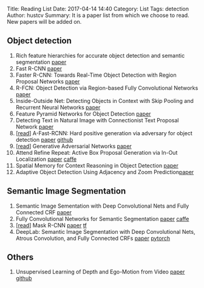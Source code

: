 Title: Reading List
Date: 2017-04-14 14:40
Category: List
Tags: detection
Author: hustcv
Summary: It is a paper list from which we choose to read. New papers will be added on.

## Object detection

1. Rich feature hierarchies for accurate object detection and semantic segmentation [paper](https://arxiv.org/pdf/1311.2524)
2. Fast R-CNN [paper](https://arxiv.org/pdf/1504.08083)
3. Faster R-CNN: Towards Real-Time Object Detection with Region Proposal Networks [paper](https://arxiv.org/pdf/1506.01497)
4. R-FCN: Object Detection via Region-based Fully Convolutional Networks [paper](https://arxiv.org/pdf/1605.06409)
5. Inside-Outside Net: Detecting Objects in Context with Skip Pooling and Recurrent Neural Networks [paper](https://arxiv.org/pdf/1512.04143.pdf)
6. Feature Pyramid Networks for Object Detection [paper](https://arxiv.org/pdf/1612.03144.pdf)
7. Detecting Text in Natural Image with Connectionist Text Proposal Network [paper](https://arxiv.org/pdf/1609.03605.pdf)
8. [[read](http://hustcv.github.io)] A-Fast-RCNN: Hard positive generation via adversary for object detection [paper](https://arxiv.org/pdf/1704.03414.pdf) [github](https://github.com/xiaolonw/adversarial-frcnn)
9. [[read]()] Generative Adversarial Networks [paper](https://arxiv.org/abs/1406.2661)
10. Attend Refine Repeat: Active Box Proposal Generation via In-Out Localization [paper](https://arxiv.org/abs/1606.04446) [caffe](https://github.com/gidariss/AttractioNet)
11. Spatial Memory for Context Reasoning in Object Detection [paper](https://arxiv.org/pdf/1704.04224.pdf)
12. Adaptive Object Detection Using Adjacency and Zoom Prediction[paper](https://arxiv.org/pdf/1512.07711.pdf)


## Semantic Image Segmentation
1. Semantic Image Sementation with Deep Convolutional Nets and Fully Connected CRF [paper](https://arxiv.org/pdf/1412.7062.pdf)
2. Fully Convolutional Networks for Semantic Segmentation [paper](https://people.eecs.berkeley.edu/%7Ejonlong/long_shelhamer_fcn.pdf) [caffe](https://github.com/shelhamer/fcn.berkeleyvision.org)
3. [[read]()] Mask R-CNN [paper](https://arxiv.org/pdf/1703.06870.pdf) [tf](https://github.com/CharlesShang/FastMaskRCNN)
4. DeepLab: Semantic Image Segmentation with Deep Convolutional Nets, Atrous Convolution, and Fully Connected CRFs [paper](https://arxiv.org/pdf/1606.00915.pdf) [pytorch](https://github.com/isht7/pytorch-deeplab-resnet)

## Others
1. Unsupervised Learning of Depth and Ego-Motion from Video [paper](https://people.eecs.berkeley.edu/~tinghuiz/projects/SfMLearner/cvpr17_sfm_final.pdf) [github](https://github.com/tinghuiz/SfMLearner)

